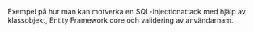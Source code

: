 Exempel på hur man kan motverka en SQL-injectionattack med hjälp av klassobjekt, Entity Framework core och validering av användarnam. 
